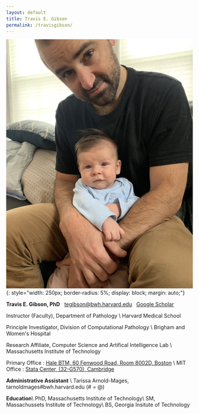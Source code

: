 ```yaml
---
layout: default
title: Travis E. Gibson
permalink: /travisgibson/
---
```

![Travis Gibson](/image/travisgibson.jpg){: style="width: 250px;
    border-radius: 5%;
    display: block;
    margin: auto;"}

**Travis E. Gibson, PhD**
&nbsp;
<a href="mailto:tegibson@bwh.harvard.edu" style="display: inline-block"><i class="fa fa-envelope-o"></i> tegibson@bwh.harvard.edu</a>
&nbsp;
<a href="https://scholar.google.com/citations?user=epg4RggAAAAJ&hl=en"><i class="fa fa-graduation-cap"></i> Google Scholar </a>

Instructor (Faculty), Department of Pathology \\
Harvard Medical School

Principle Investigator, Division of Computational Pathology \\
Brigham and Women's Hospital

Research Affiliate, Computer Science and Artifical Intelligence Lab \\
Massachusetts Institute of Technology


Primary Office : <a href="https://www.google.com/maps/place/Building+for+Transformative+Medicine+at+Brigham+and+Women's+Hospital/@42.3353661,-71.1087175,15z/data=!4m2!3m1!1s0x0:0x35376a566e389c7d?sa=X&ved=2ahUKEwifjKzTzcztAhUPZd8KHSK7D6sQ_BIwCnoECBkQBQ" style="display: inline-block">
<i class="fas fa-map-marker-alt"></i>
Hale BTM, 60 Fenwood Road, Room 8002D, Boston </a> \\
MIT Office :  <a href="https://www.google.com/maps/place/Stata+Center,+32+Vassar+St,+Cambridge,+MA+02139/data=!4m2!3m1!1s0x89e370a95d3025a9:0xb1de557289ff6bbe?sa=X&ved=2ahUKEwi0uJL3zcztAhUqm-AKHVD5D_wQ8gEwF3oECCgQAQ" style="display: inline-block">
<i class="fas fa-map-marker-alt"></i>
Stata Center, (32-G570), Cambridge </a>

**Administrative Assistant** \\
Tarissa Arnold-Mages, tarnoldmages#bwh.harvard.edu (# = @)

**Education**\\
PhD, Massachusetts Institute of Technology\\
SM, Massachussets Institute of Technology\\
BS, Georgia Insitute of Technology
